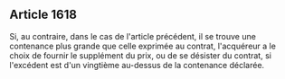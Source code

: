 Article 1618
----
Si, au contraire, dans le cas de l'article précédent, il se trouve une
contenance plus grande que celle exprimée au contrat, l'acquéreur a le choix de
fournir le supplément du prix, ou de se désister du contrat, si l'excédent est
d'un vingtième au-dessus de la contenance déclarée.
